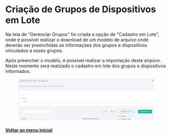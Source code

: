 # Criação de Grupos de Dispositivos em Lote

Na tela de "Gerenciar Grupos" foi criada a opção de "Cadastro em Lote", onde é possível realizar o download de um modelo de arquivo onde deverão ser preenchidas as informações dos grupos e dispositivos vinculados a esses grupos.&#x20;

Após preencher o modelo, é possível realizar a importação deste arquivo. Neste momento será realizado o cadastro em lote dos grupos e dispositivos informados.

<figure><img src="../../.gitbook/assets/image (67).png" alt=""><figcaption></figcaption></figure>

[**Voltar ao menu inicial**](./)

